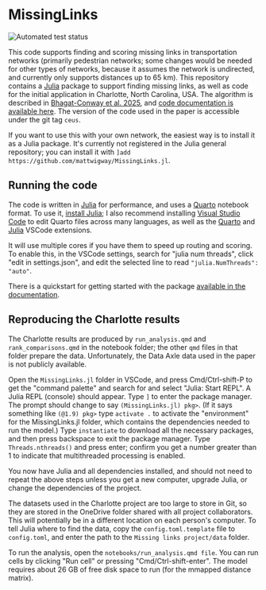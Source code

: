 # MissingLinks

![Automated test status](https://github.com/mattwigway/MissingLinks.jl/actions/workflows/ci.yml/badge.svg)

This code supports finding and scoring missing links in transportation networks (primarily pedestrian networks; some changes would be needed for other types of networks, because it assumes the network is undirected, and currently only supports distances up to 65 km). This repository contains a [Julia](https://julialang.org) package to support finding missing links, as well as code for the initial application in Charlotte, North Carolina, USA. The algorithm is described in [Bhagat-Conway et al. 2025](https://files.indicatrix.org/publications/bhagat-conway-compiano-ivie-missing-links.pdf), and [code documentation is available here](https://projects.indicatrix.org/MissingLinks.jl). The version of the code used in the paper is accessible under the git tag `ceus`.

If you want to use this with your own network, the easiest way is to install it as a Julia package. It's currently not registered in the Julia general repository; you can install it with `]add https://github.com/mattwigway/MissingLinks.jl`.

## Running the code

The code is written in [Julia](https://julialang.org) for performance, and uses a [Quarto](https://quarto.org) notebook format. To use it, [install Julia](https://julialang.org/downloads/); I also recommend installing [Visual Studio Code](https://code.visualstudio.com/) to edit Quarto files across many languages, as well as the [Quarto](https://marketplace.visualstudio.com/items?itemName=quarto.quarto) and [Julia](https://marketplace.visualstudio.com/items?itemName=julialang.language-julia) VSCode extensions.

It will use multiple cores if you have them to speed up routing and scoring. To enable this, in the VSCode settings, search for "julia num threads", click "edit in settings.json", and edit the selected line to read `"julia.NumThreads": "auto"`.

There is a quickstart for getting started with the package [available in the documentation](https://projects.indicatrix.org/MissingLinks.jl/quickstart).

## Reproducing the Charlotte results

The Charlotte results are produced by `run_analysis.qmd` and `rank_comparisons.qmd` in the notebook folder; the other `qmd` files in that folder prepare the data. Unfortunately, the Data Axle data used in the paper is not publicly available.

Open the `MissingLinks.jl` folder in VSCode, and press Cmd/Ctrl-shift-P to get the "command palette" and search for and select "Julia: Start REPL". A Julia REPL (console) should appear. Type `]` to enter the package manager. The prompt should change to say `(MissingLinks.jl) pkg>`. (If it says something like `(@1.9) pkg>` type `activate .` to activate the "environment" for the MissingLinks.jl folder, which contains the dependencies needed to run the model.) Type `instantiate` to download all the necessary packages, and then press backspace to exit the package manager. Type `Threads.nthreads()` and press enter; confirm you get a number greater than 1 to indicate that multithreaded processing is enabled.

You now have Julia and all dependencies installed, and should not need to repeat the above steps unless you get a new computer, upgrade Julia, or change the dependencies of the project.

The datasets used in the Charlotte project are too large to store in Git, so they are stored in the OneDrive folder shared with all project collaborators. This will potentially be in a different location on each person's computer. To tell Julia where to find the data, copy the `config.toml.template` file to `config.toml`, and enter the path to the `Missing links project/data` folder.

To run the analysis, open the `notebooks/run_analysis.qmd file`. You can run cells by clicking "Run cell" or pressing "Cmd/Ctrl-shift-enter". The model requires about 26 GB of free disk space to run (for the mmapped distance matrix).